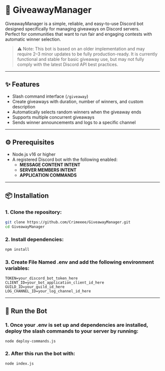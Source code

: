 # 🎁 GiveawayManager

GiveawayManager is a simple, reliable, and easy-to-use Discord bot designed specifically for managing giveaways on Discord servers.  
Perfect for communities that want to run fair and engaging contests with automatic winner selection.

> ⚠️ Note: This bot is based on an older implementation and may require 2–3 minor updates to be fully production-ready.
It is currently functional and stable for basic giveaway use, but may not fully comply with the latest Discord API best practices.

---

## ✨ Features

- Slash command interface (`/giveaway`)
- Create giveaways with duration, number of winners, and custom description
- Automatically selects random winners when the giveaway ends
- Supports multiple concurrent giveaways
- Sends winner announcements and logs to a specific channel

---

## ⚙️ Prerequisites

- Node.js v16 or higher
- A registered Discord bot with the following enabled:
  - **MESSAGE CONTENT INTENT**
  - **SERVER MEMBERS INTENT**
  - **APPLICATION COMMANDS**

---

## 📦 Installation

### 1. Clone the repository:

```bash
git clone https://github.com/Crimeeee/GiveawayManager.git
cd GiveawayManager
```

### 2. Install dependencies:

```bash
npm install
```

### 3. Create File Named .env and add the following environment variables:

```.env
TOKEN=your_discord_bot_token_here
CLIENT_ID=your_bot_application_client_id_here
GUILD_ID=your_guild_id_here
LOG_CHANNEL_ID=your_log_channel_id_here
```

---

## 🤖 Run the Bot

### 1. Once your .env is set up and dependencies are installed, deploy the slash commands to your server by running:

```
node deploy-commands.js
```

### 2. After this run the bot with:

```
node index.js
```
